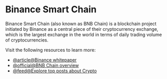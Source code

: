 # Binance Smart Chain

Binance Smart Chain (also known as BNB Chain) is a blockchain project initiated by Binance as a central piece of their cryptocurrency exchange, which is the largest exchange in the world in terms of daily trading volume of cryptocurrencies.

Visit the following resources to learn more:

- [@article@Binance whitepaper](https://www.exodus.com/assets/docs/binance-coin-whitepaper.pdf)
- [@official@BNB Chain overview](https://www.binance.com/en/blog/all/bnb-chain-blockchain-for-exchanging-the-world-304219301536473088)
- [@feed@Explore top posts about Crypto](https://app.daily.dev/tags/crypto?ref=roadmapsh)